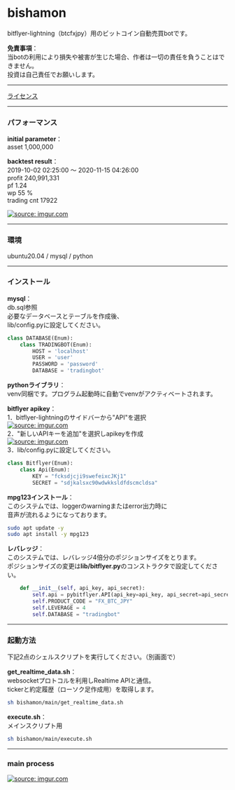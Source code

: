 # bishamon
bitflyer-lightning（btcfxjpy）用のビットコイン自動売買botです。  

**免責事項**：  
当botの利用により損失や被害が生じた場合、作者は一切の責任を負うことはできません。  
投資は自己責任でお願いします。　　

---
[ライセンス](https://github.com/yuta-komura/bishamon/blob/master/LICENSE)

---    
### パフォーマンス
**initial parameter**：  
asset 1,000,000  

**backtest result**：  
2019-10-02 02:25:00 〜 2020-11-15 04:26:00  
profit 240,991,331  
pf 1.24  
wp 55 %    
trading cnt 17922  

<a href="https://imgur.com/mbM5fbf"><img src="https://i.imgur.com/mbM5fbf.png" title="source: imgur.com" /></a>

---  
### 環境  
ubuntu20.04 / mysql / python

---  
### インストール  
**mysql**：  
db.sql参照  
必要なデータベースとテーブルを作成後、  
lib/config.pyに設定してください。
```python:config.py
class DATABASE(Enum):
    class TRADINGBOT(Enum):
        HOST = 'localhost'
        USER = 'user'
        PASSWORD = 'password'
        DATABASE = 'tradingbot'
```

**pythonライブラリ**：  
venv同梱です。プログラム起動時に自動でvenvがアクティベートされます。  

**bitflyer apikey**：  
1．bitflyer-lightningのサイドバーから"API"を選択  
<a href="https://imgur.com/afZrmWf"><img src="https://i.imgur.com/afZrmWf.png" title="source: imgur.com" /></a>  
2．"新しいAPIキーを追加"を選択しapikeyを作成  
<a href="https://imgur.com/x56kiBy"><img src="https://i.imgur.com/x56kiBy.png" title="source: imgur.com" /></a>  
3．lib/config.pyに設定してください。
```python:config.py
class Bitflyer(Enum):
    class Api(Enum):
        KEY = "fcksdjcji9swefeixcJKj1"
        SECRET = "sdjkalsxc90wdwkksldfdscmcldsa"
```

**mpg123インストール**：  
このシステムでは、loggerのwarningまたはerror出力時に  
音声が流れるようになっております。  
```bash
sudo apt update -y
sudo apt install -y mpg123
```

**レバレッジ**：  
このシステムでは、レバレッジ4倍分のポジションサイズをとります。  
ポジションサイズの変更は**lib/bitflyer.py**のコンストラクタで設定してください。  
```python:bitflyer.py
    def __init__(self, api_key, api_secret):
        self.api = pybitflyer.API(api_key=api_key, api_secret=api_secret)
        self.PRODUCT_CODE = "FX_BTC_JPY"
        self.LEVERAGE = 4
        self.DATABASE = "tradingbot"
```
---  
### 起動方法  
下記2点のシェルスクリプトを実行してください。（別画面で）  

**get_realtime_data.sh**：  
websocketプロトコルを利用しRealtime APIと通信。  
tickerと約定履歴（ローソク足作成用）を取得します。  
```bash
sh bishamon/main/get_realtime_data.sh
```
**execute.sh**：  
メインスクリプト用  
```bash
sh bishamon/main/execute.sh 
```
---  
### main process  
<a href="https://imgur.com/fes0Im6"><img src="https://i.imgur.com/fes0Im6.png" title="source: imgur.com" /></a>